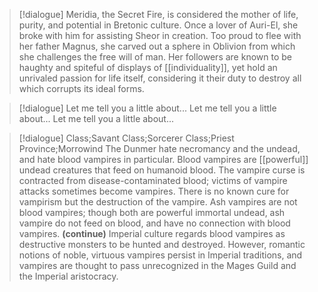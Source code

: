 
>[!dialogue]
>Meridia, the Secret Fire, is considered the mother of life, purity, and potential in Bretonic culture. Once a lover of Auri-El, she broke with him for assisting Sheor in creation. Too proud to flee with her father Magnus, she carved out a sphere in Oblivion from which she challenges the free will of man. Her followers are known to be haughty and spiteful of displays of [[individuality]], yet hold an unrivaled passion for life itself, considering it their duty to destroy all which corrupts its ideal forms.

>[!dialogue] 
>Let me tell you a little about...
>Let me tell you a little about...
>Let me tell you a little about...

>[!dialogue] Class;Savant Class;Sorcerer Class;Priest Province;Morrowind
>The Dunmer hate necromancy and the undead, and hate blood vampires in particular. Blood vampires are [[powerful]] undead creatures that feed on humanoid blood. The vampire curse is contracted from disease-contaminated blood; victims of vampire attacks sometimes become vampires. There is no known cure for vampirism but the destruction of the vampire. Ash vampires are not blood vampires; though both are powerful immortal undead, ash vampire do not feed on blood, and have no connection with blood vampires.
>**(continue)**
>Imperial culture regards blood vampires as destructive monsters to be hunted and destroyed. However, romantic notions of noble, virtuous vampires persist in Imperial traditions, and vampires are thought to pass unrecognized in the Mages Guild and the Imperial aristocracy.
